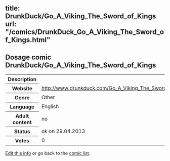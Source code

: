 title: DrunkDuck/Go_A_Viking_The_Sword_of_Kings
url: "/comics/DrunkDuck_Go_A_Viking_The_Sword_of_Kings.html"
---
Dosage comic DrunkDuck/Go_A_Viking_The_Sword_of_Kings
-----------------------------------------

<p id="msg"></p>
<script type="text/javascript">
if (window.location.search === '?edit_info_mail=sent_ok') {
  var elem = document.getElementById("msg");
  elem.innerHTML = 'Edited information sucessfully sent for review, which is usually done daily. Thanks!';
  elem.className = 'ok';
}
</script>
<table class="comicinfo">
<tr>
<th>Description</th><td></td>
</tr>
<tr>
<th>Website</th><td><a href="http://www.drunkduck.com/Go_A_Viking_The_Sword_of_Kings/">http://www.drunkduck.com/Go_A_Viking_The_Sword_of_Kings/</a></td>
</tr>
<tr>
<th>Genre</th><td>Other</td>
</tr>
<tr>
<th>Language</th><td>English</td>
</tr>
<tr>
<th>Adult content</th><td>no</td>
</tr>
<tr>
<th>Status</th><td>ok on 29.04.2013</td>
</tr>
<tr>
<th>Votes</th><td>0</td>
</tr>
</table>

[Edit this info](DrunkDuck_Go_A_Viking_The_Sword_of_Kings_edit.html) or go back to the [comic list](../comic-index.html).
